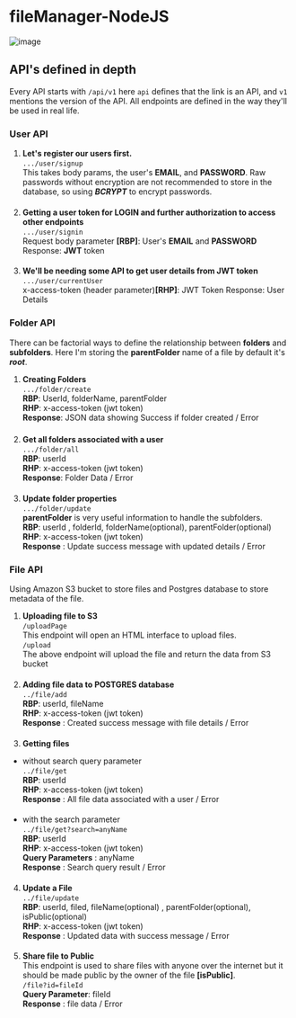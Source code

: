 # fileManager-NodeJS
![image](https://github.com/futoid/fileManager-NodeJS/assets/65010518/77416e41-1b5b-44f5-9622-7ea9a320f133)
## API's defined in depth
Every API starts with `/api/v1` here `api` defines that the link is an API, and `v1` mentions the version of the API.
All endpoints are defined in the way they'll be used in real life.
### User API
1. **Let's register our users first.**\
`.../user/signup` \
This takes body params, the user's **EMAIL**, and **PASSWORD**. Raw passwords without encryption are not recommended to store in the database, so using _**BCRYPT**_ to encrypt passwords.
#### 
2. **Getting a user token for LOGIN and further authorization to access other endpoints** \
   `.../user/signin` \
   Request body parameter **[RBP]**: User's **EMAIL** and **PASSWORD** \
   Response: **JWT** token
#### 
3. **We'll be needing some API to get user details from JWT token** \
   `.../user/currentUser` \
   x-access-token (header parameter)**[RHP]**: JWT Token
   Response: User Details 
####
### Folder API
  There can be factorial ways to define the relationship between **folders** and **subfolders**. Here I'm storing the **parentFolder** name of a file by default it's _**root**_. 
  1. **Creating Folders** \
   `.../folder/create` \
  **RBP**: UserId, folderName, parentFolder \
  **RHP**: x-access-token (jwt token) \
  **Response**: JSON data showing Success if folder created / Error 
###
2. **Get all folders associated with a user** \
   `.../folder/all` \
   **RBP**: userId\
  **RHP**: x-access-token (jwt token) \
   **Response**: Folder Data / Error 
####
3. **Update folder properties** \
   `.../folder/update` \
   **parentFolder** is very useful information to handle the subfolders.\
   **RBP**: userId , folderId, folderName(optional), parentFolder(optional)  \
  **RHP**: x-access-token (jwt token) \
   **Response** : Update success message with updated details / Error    
####
### File API
Using Amazon S3 bucket to store files and Postgres database to store metadata of the file. 
1. **Uploading file to S3** \
`/uploadPage` \
This endpoint will open an HTML interface to upload files. \
`/upload` \
The above endpoint will upload the file and return the data from S3 bucket 
####
2. **Adding file data to POSTGRES database** \
   `../file/add` \
   **RBP**: userId, fileName \
   **RHP**: x-access-token (jwt token) \
   **Response** : Created success message with file details / Error 
####
3. **Getting files**
  - without search query parameter \
    `../file/get` \
  **RBP**: userId \
  **RHP**: x-access-token (jwt token) \
  **Response** : All file data associated with a user / Error 
####
  - with the search parameter  
   `../file/get?search=anyName` \
  **RBP**: userId \
  **RHP**: x-access-token (jwt token) \
  **Query Parameters** : anyName \
  **Response** : Search query result / Error 
####
4. **Update a File** \
  `../file/update`\
  **RBP**: userId, filed, fileName(optional) , parentFolder(optional), isPublic(optional) \
  **RHP**: x-access-token (jwt token) \
  **Response** : Updated data with success message / Error  
####
5. **Share file to Public** \
  This endpoint is used to share files with anyone over the internet but it should be made public by the owner of the file **[isPublic]**. \
  `/file?id=fileId` \
    **Query Parameter**: fileId \
    **Response** : file data / Error 
####


 


